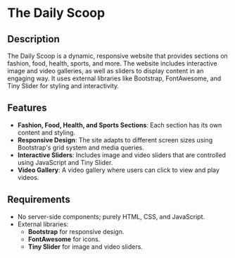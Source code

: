 # The Daily Scoop

## Description
The Daily Scoop is a dynamic, responsive website that provides sections on fashion, food, health, sports, and more. The website includes interactive image and video galleries, as well as sliders to display content in an engaging way. It uses external libraries like Bootstrap, FontAwesome, and Tiny Slider for styling and interactivity.

## Features
- **Fashion, Food, Health, and Sports Sections**: Each section has its own content and styling.
- **Responsive Design**: The site adapts to different screen sizes using Bootstrap's grid system and media queries.
- **Interactive Sliders**: Includes image and video sliders that are controlled using JavaScript and Tiny Slider.
- **Video Gallery**: A video gallery where users can click to view and play videos.

## Requirements
- No server-side components; purely HTML, CSS, and JavaScript.
- External libraries:
  - **Bootstrap** for responsive design.
  - **FontAwesome** for icons.
  - **Tiny Slider** for image and video sliders.
